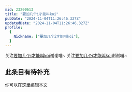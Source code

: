 ```yaml
---
mid: 23200613
title: "要加几个i才能叫koi"
pubDate: "2024-11-04T11:26:46.327Z"
updatedDate: "2024-11-04T11:26:46.327Z"
profile:
  {
    Nickname: ["要加几个i才能叫koi"],
  }
---
```


关注[要加几个i才能叫koi](https://space.bilibili.com/23200613)谢谢喵~ 关注[要加几个i才能叫koi](https://space.bilibili.com/23200613)谢谢喵~

## 此条目有待补充
你可以在[这里](https://github.com/Yuhanawa/VTuber.ICU-Content/edit/master/v/要加几个i才能叫koi/index.md)编辑本文
